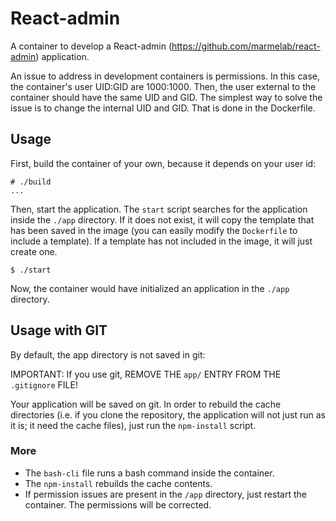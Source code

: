 # React-admin

A container to develop a React-admin (https://github.com/marmelab/react-admin) application.

An issue to address in development containers is permissions. In this case, the container's user UID:GID are 1000:1000. Then, the user external to the container should have the same UID and GID. The simplest way to solve the issue is to change the internal UID and GID. That is done in the Dockerfile.

## Usage

First, build the container of your own, because it depends on your user id:

```
# ./build
...
```

Then, start the application. The `start` script searches for the application inside the `./app` directory. If it does not exist, it will copy the template that has been saved in the image (you can easily modify the `Dockerfile` to include a template). If a template has not included in the image, it will just create one.

```
$ ./start

```
Now, the container would have initialized an application in the `./app` directory.

## Usage with GIT

By default, the app directory is not saved in git:

IMPORTANT: If you use git, REMOVE THE `app/` ENTRY FROM THE `.gitignore` FILE!

Your application will be saved on git. In order to rebuild the cache directories (i.e. if you clone the repository, the application will not just run as it is; it need the cache files), just run the `npm-install` script.

### More

* The `bash-cli` file runs a bash command inside the container.
* The `npm-install` rebuilds the cache contents.
* If permission issues are present in the `/app` directory, just restart the container. The permissions will be corrected.
